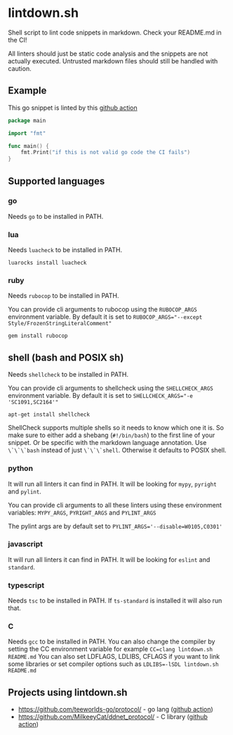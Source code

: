 # lintdown.sh

Shell script to lint code snippets in markdown. Check your README.md in the CI!

All linters should just be static code analysis and the snippets are not actually executed.
Untrusted markdown files should still be handled with caution.

## Example

This go snippet is linted by this [github action](https://github.com/ChillerDragon/lintdown.sh/blob/master/.github/workflows/lintdown.yml)

```go
package main

import "fmt"

func main() {
	fmt.Print("if this is not valid go code the CI fails")
}
```

## Supported languages

### go

Needs `go` to be installed in PATH.

### lua

Needs `luacheck` to be installed in PATH.

```
luarocks install luacheck
```

### ruby

Needs `rubocop` to be installed in PATH.

You can provide cli arguments to rubocop using the `RUBOCOP_ARGS`
environment variable. By default it is set to ``RUBOCOP_ARGS="--except Style/FrozenStringLiteralComment"``

```
gem install rubocop
```

## shell (bash and POSIX sh)

Needs `shellcheck` to be installed in PATH.

You can provide cli arguments to shellcheck using the `SHELLCHECK_ARGS`
environment variable. By default it is set to ``SHELLCHECK_ARGS="-e 'SC1091,SC2164'"``

```
apt-get install shellcheck
```

ShellCheck supports multiple shells so it needs to know which one it is.
So make sure to either add a shebang (`#!/bin/bash`) to the first line of your snippet.
Or be specific with the markdown language annotation. Use ```\`\`\`bash``` instead of just ```\`\`\`shell```.
Otherwise it defaults to POSIX shell.


### python

It will run all linters it can find in PATH.
It will be looking for `mypy`, `pyright` and `pylint`.

You can provide cli arguments to all these linters using these
environment variables: `MYPY_ARGS`, `PYRIGHT_ARGS` and `PYLINT_ARGS`

The pylint args are by default set to ``PYLINT_ARGS='--disable=W0105,C0301'``

### javascript

It will run all linters it can find in PATH.
It will be looking for `eslint` and `standard`.

### typescript

Needs `tsc` to be installed in PATH.
If `ts-standard` is installed it will also run that.

### C

Needs ``gcc`` to be installed in PATH.
You can also change the compiler by setting the CC environment variable
for example ``CC=clang lintdown.sh README.md``
You can also set LDFLAGS, LDLIBS, CFLAGS if you want to link some libraries or set compiler options
such as ``LDLIBS=-lSDL lintdown.sh README.md``

## Projects using lintdown.sh

- https://github.com/teeworlds-go/protocol/ - go lang ([github action](https://github.com/teeworlds-go/protocol/blob/bee29bd3ecb6c688c07d72be66e452eac95045d6/.github/workflows/main.yml#L33-L38))
- https://github.com/MilkeeyCat/ddnet_protocol/ - C library ([github action](https://github.com/MilkeeyCat/ddnet_protocol/blob/1586fcf7ef3e992f6748a47e1afe8dffc40dc024/.github/workflows/install.yml#L47-L52))
